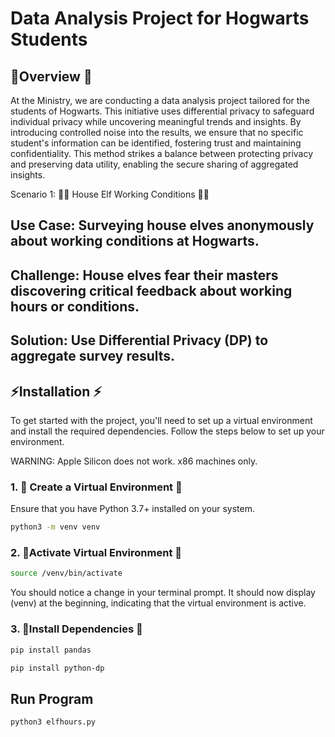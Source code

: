 # Data Analysis Project for Hogwarts Students

## 🦉Overview 🦉
At the Ministry, we are conducting a data analysis project tailored for the students of Hogwarts. This initiative uses differential privacy to safeguard individual privacy while uncovering meaningful trends and insights. By introducing controlled noise into the results, we ensure that no specific student's information can be identified, fostering trust and maintaining confidentiality. This method strikes a balance between protecting privacy and preserving data utility, enabling the secure sharing of aggregated insights.

Scenario 1: 🧝‍♂️ House Elf Working Conditions 🧝‍♀️
## **Use Case:** Surveying house elves anonymously about working conditions at Hogwarts.

## **Challenge:** House elves fear their masters discovering critical feedback about working hours or conditions.

## **Solution:** Use Differential Privacy (DP) to aggregate survey results.



  

## ⚡️Installation ⚡️

To get started with the project, you'll need to set up a virtual environment and install the
required dependencies. Follow the steps below to set up your environment.

WARNING: Apple Silicon does not work. x86 machines only. 

### 1. 🧪 Create a Virtual Environment 🧪

Ensure that you have Python 3.7+ installed on your system.
```bash
python3 -m venv venv
```

### 2. 🔮Activate Virtual Environment 🔮

```bash
source /venv/bin/activate
```
You should notice a change in your terminal prompt. It should now display (venv) at the beginning, indicating that the virtual environment is active.

### 3. 📜Install Dependencies 📜
```bash
pip install pandas
```
```bash
pip install python-dp
```

## Run Program
```bash
python3 elfhours.py
```
